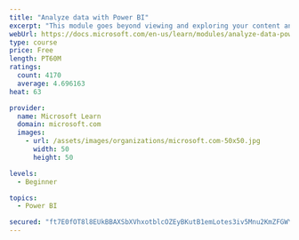 ```yaml
---
title: "Analyze data with Power BI"
excerpt: "This module goes beyond viewing and exploring your content and explains how to interact with it by working with reports and dashboards to uncover and share new business insights."
webUrl: https://docs.microsoft.com/en-us/learn/modules/analyze-data-power-bi/
type: course
price: Free
length: PT60M
ratings:
  count: 4170
  average: 4.696163
heat: 63

provider:
  name: Microsoft Learn
  domain: microsoft.com
  images:
    - url: /assets/images/organizations/microsoft.com-50x50.jpg
      width: 50
      height: 50

levels:
  - Beginner

topics:
  - Power BI

secured: "ft7E0fOT8l8EUkBBAXSbXVhxotblcOZEyBKutB1emLotes3iv5Mnu2KmZFGWYsfeTuR8kTdpETiQ5ZaeGinZXuP/U+naitLFkTKPUl4mq9gf/t/14NCxY2UIaRN9mzVSWoCP3GX4Lnt2BgPHkm0IvO63cRbX6DbElJk8+O7q7MKPqkjrTfMrnMC5abPn1R0t+P/PNGju2fF1wfO+uhReHIPeRm7Ycz35FO/PGW+ohk5zLJAdpyh7zZ38G2x4jzIUMpLVRIpoSeBE0fLTYzRC9diwvIbN4cegxg40+1CCX2RD0V9Jiw5y1h/Dq2LsiyUyKU6y13x167pkhkFG5Xt6RVy9ak50dXAssAoVcsXv+W9K/a6OdSP3KkcAa4cfgj9HXXSkUSHrU0+WSDnSeSvrxA==;AqlPiuvEWEP7nup4+yJGwg=="
---
```


